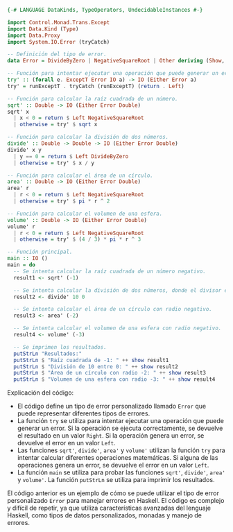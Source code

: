 ```haskell
{-# LANGUAGE DataKinds, TypeOperators, UndecidableInstances #-}

import Control.Monad.Trans.Except
import Data.Kind (Type)
import Data.Proxy
import System.IO.Error (tryCatch)

-- Definición del tipo de error.
data Error = DivideByZero | NegativeSquareRoot | Other deriving (Show, Eq)

-- Función para intentar ejecutar una operación que puede generar un error.
try' :: (forall e. ExceptT Error IO a) -> IO (Either Error a)
try' = runExceptT . tryCatch (runExceptT) (return . Left)

-- Función para calcular la raíz cuadrada de un número.
sqrt' :: Double -> IO (Either Error Double)
sqrt' x
  | x < 0 = return $ Left NegativeSquareRoot
  | otherwise = try' $ sqrt x

-- Función para calcular la división de dos números.
divide' :: Double -> Double -> IO (Either Error Double)
divide' x y
  | y == 0 = return $ Left DivideByZero
  | otherwise = try' $ x / y

-- Función para calcular el área de un círculo.
area' :: Double -> IO (Either Error Double)
area' r
  | r < 0 = return $ Left NegativeSquareRoot
  | otherwise = try' $ pi * r ^ 2

-- Función para calcular el volumen de una esfera.
volume' :: Double -> IO (Either Error Double)
volume' r
  | r < 0 = return $ Left NegativeSquareRoot
  | otherwise = try' $ (4 / 3) * pi * r ^ 3

-- Función principal.
main :: IO ()
main = do
  -- Se intenta calcular la raíz cuadrada de un número negativo.
  result1 <- sqrt' (-1)

  -- Se intenta calcular la división de dos números, donde el divisor es cero.
  result2 <- divide' 10 0

  -- Se intenta calcular el área de un círculo con radio negativo.
  result3 <- area' (-2)

  -- Se intenta calcular el volumen de una esfera con radio negativo.
  result4 <- volume' (-3)

  -- Se imprimen los resultados.
  putStrLn "Resultados:"
  putStrLn $ "Raíz cuadrada de -1: " ++ show result1
  putStrLn $ "División de 10 entre 0: " ++ show result2
  putStrLn $ "Área de un círculo con radio -2: " ++ show result3
  putStrLn $ "Volumen de una esfera con radio -3: " ++ show result4
```

Explicación del código:

* El código define un tipo de error personalizado llamado `Error` que puede representar diferentes tipos de errores.
* La función `try` se utiliza para intentar ejecutar una operación que puede generar un error. Si la operación se ejecuta correctamente, se devuelve el resultado en un valor `Right`. Si la operación genera un error, se devuelve el error en un valor `Left`.
* Las funciones `sqrt'`, `divide'`, `area'` y `volume'` utilizan la función `try` para intentar calcular diferentes operaciones matemáticas. Si alguna de las operaciones genera un error, se devuelve el error en un valor `Left`.
* La función `main` se utiliza para probar las funciones `sqrt'`, `divide'`, `area'` y `volume'`. La función `putStrLn` se utiliza para imprimir los resultados.

El código anterior es un ejemplo de cómo se puede utilizar el tipo de error personalizado `Error` para manejar errores en Haskell. El código es complejo y difícil de repetir, ya que utiliza características avanzadas del lenguaje Haskell, como tipos de datos personalizados, monadas y manejo de errores.